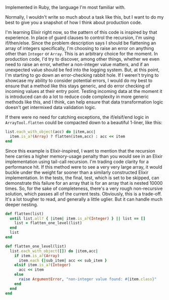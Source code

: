 Implemented in Ruby, the language I'm most familiar with.

Normally, I wouldn't write so much about a task like this, but I want to do my
best to give you a snapshot of how I think about production code.

I'm learning Elixir right now, so the pattern of this code is inspired by that 
experience. In place of guard clauses to control the recursion, I'm using 
if/then/else.  Since the problem description says I should be flattening an array
of integers specifically, I'm choosing to raise an error on anything other than 
`Integer` or `Array`.  This is an arbitrary choice for the moment.  In production 
code, I'd try to discover, among other things, whether we even need to raise an
error, whether a non-integer value matters, and if an unexpected value should be
fed into the logging system.  But, at this point, I'm starting to go down an
error-checking rabbit hole.  If I weren't trying to showcase my ability to
consider potential errors, I would do my best to ensure that a method like this
stays generic, and do error checking of incoming values at their entry point.
Testing incoming data at the moment it is introduced can do a lot to reduce code
complexity in more generic methods like this, and I think, can help ensure that
data transformation logic doesn't get intermixed data validation logic.

If there were no need for catching exceptions, the if/elsif/end logic in 
`ArrayTool.flatten` could be compacted down to a beautiful 1-liner, like this:
```ruby
list.each_with_object(acc) do |item,acc|
  item.is_a?(Array) ? flatten(item,acc) : acc << item
end
```
Since this example is Elixir-inspired, I want to mention that the recursion here
carries a higher memory-usage penalty than you would see in an Elixir
implementation using tail-call recursion.  I'm trading code clarity for a 
performance hit.  If this method were to see a very very large array, it would 
buckle under the weight far sooner than a similarly constructed Elixir 
implementation. In the tests, the final, test, which is set to be skipped, 
can demonstrate this failure for an array that is for an array that is nested
10000 times.  So, for the sake of completeness, there's a very rough non-recursive
solution, which passes all of the current tests.  Obviously, this is a trade-off.
It's a lot tougher to read, and generally a little uglier.  But it can handle much
deeper nesting.

```ruby
def flatten(list)
  until list.all? { |item| item.is_a?(Integer) } || list == []
    list = flatten_one_level(list)
  end
  list
end

def flatten_one_level(list)
  list.each_with_object([]) do |item,acc|
    if item.is_a?(Array)
      item.each {|sub_item| acc << sub_item }
    elsif item.is_a?(Integer)
      acc << item
    else
      raise ArgumentError, "non-integer value found: #{item.class}"
    end
  end
end
```
